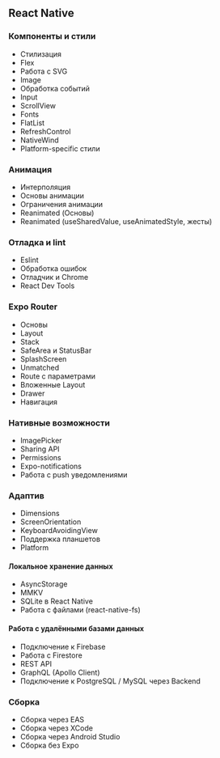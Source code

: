 ## React Native

### Компоненты и стили

- Стилизация
- Flex
- Работа с SVG
- Image
- Обработка событий
- Input
- ScrollView
- Fonts
- FlatList
- RefreshControl
- NativeWind
- Platform-specific стили

### Анимация

- Интерполяция
- Основы анимации
- Ограничения анимации
- Reanimated (Основы)
- Reanimated (useSharedValue, useAnimatedStyle, жесты)

### Отладка и lint

- Eslint
- Обработка ошибок
- Отладчик и Chrome
- React Dev Tools

### Expo Router

- Основы
- Layout
- Stack
- SafeArea и StatusBar
- SplashScreen
- Unmatched
- Route с параметрами
- Вложенные Layout
- Drawer
- Навигация

### Нативные возможности


- ImagePicker
- Sharing API
- Permissions
- Expo-notifications
- Работа с push уведомлениями
### Адаптив

- Dimensions
- ScreenOrientation
- KeyboardAvoidingView
- Поддержка планшетов
- Platform

#### Локальное хранение данных

- AsyncStorage
- MMKV
- SQLite в React Native
- Работа с файлами (react-native-fs)

#### Работа с удалёнными базами данных

- Подключение к Firebase
- Работа с Firestore
- REST API
- GraphQL (Apollo Client)
- Подключение к PostgreSQL / MySQL через Backend

### Сборка

- Сборка через EAS
- Сборка через XCode
- Сборка через Android Studio
- Сборка без Expo